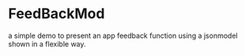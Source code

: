 # FeedBackMod
a simple demo to present an app feedback function using a jsonmodel shown in a flexible way.
